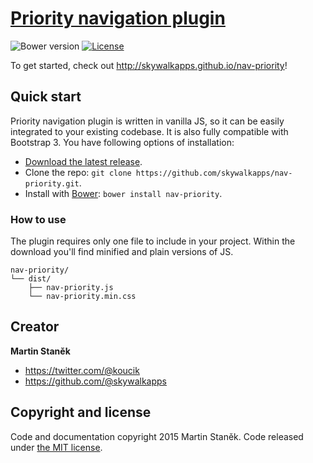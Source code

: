 # [Priority navigation plugin](http://skywalkapps.github.io/nav-priority)
![Bower version](https://img.shields.io/bower/v/bootstrap.svg?style=flat)
[![License](https://img.shields.io/badge/license-MIT-brightgreen.svg?style=flat)](LICENSE)

To get started, check out <http://skywalkapps.github.io/nav-priority>!

## Quick start

Priority navigation plugin is written in vanilla JS, so it can be easily  integrated to your existing codebase. It is also fully compatible with Bootstrap 3. You have following options of installation:

- [Download the latest release](https://github.com/skywalkapps/nav-priority/archive/v1.0.0.zip).
- Clone the repo: `git clone https://github.com/skywalkapps/nav-priority.git`.
- Install with [Bower](http://bower.io): `bower install nav-priority`.

### How to use

The plugin requires only one file to include in your project. Within the download you'll find minified and plain versions of JS.

```
nav-priority/
└── dist/
    ├── nav-priority.js
    └── nav-priority.min.css
```

## Creator

**Martin Staněk**

- <https://twitter.com/@koucik>
- <https://github.com/@skywalkapps>

## Copyright and license

Code and documentation copyright 2015 Martin Staněk. Code released under [the MIT license](https://github.com/skywalkapps/bootstrap-dropmenu/blob/master/LICENSE).
